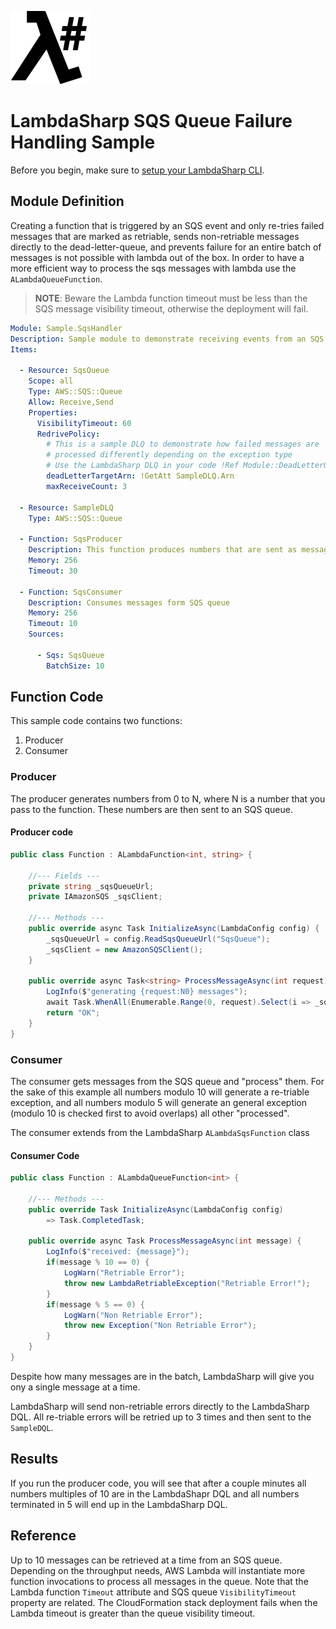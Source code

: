 ![λ#](../../Docs/images/LambdaSharpLogo.png)

# LambdaSharp SQS Queue Failure Handling Sample

Before you begin, make sure to [setup your LambdaSharp CLI](https://lambdasharp.net/articles/Setup.html).

## Module Definition

Creating a function that is triggered by an SQS event and only re-tries failed messages that are marked as retriable, sends non-retriable messages
directly to the dead-letter-queue, and prevents failure for an entire batch of messages is not possible with lambda out of the box.
In order to have a more efficient way to process the sqs messages with lambda use the `ALambdaQueueFunction`.

> **NOTE**: Beware the Lambda function timeout must be less than the SQS message visibility timeout, otherwise the deployment will fail.

```yaml
Module: Sample.SqsHandler
Description: Sample module to demonstrate receiving events from an SQS queue
Items:

  - Resource: SqsQueue
    Scope: all
    Type: AWS::SQS::Queue
    Allow: Receive,Send
    Properties:
      VisibilityTimeout: 60
      RedrivePolicy:
        # This is a sample DLQ to demonstrate how failed messages are
        # processed differently depending on the exception type
        # Use the LambdaSharp DLQ in your code !Ref Module::DeadLetterQueue
        deadLetterTargetArn: !GetAtt SampleDLQ.Arn
        maxReceiveCount: 3

  - Resource: SampleDLQ
    Type: AWS::SQS::Queue

  - Function: SqsProducer
    Description: This function produces numbers that are sent as messages to the SQS queue
    Memory: 256
    Timeout: 30

  - Function: SqsConsumer
    Description: Consumes messages form SQS queue
    Memory: 256
    Timeout: 10
    Sources:

      - Sqs: SqsQueue
        BatchSize: 10
```

## Function Code
This sample code contains two functions:

1. Producer
1. Consumer

### Producer
The producer generates numbers from 0 to N, where N is a number that you pass to the function. These numbers are then sent to an SQS queue.

#### Producer code

```csharp
public class Function : ALambdaFunction<int, string> {

    //--- Fields ---
    private string _sqsQueueUrl;
    private IAmazonSQS _sqsClient;

    //--- Methods ---
    public override async Task InitializeAsync(LambdaConfig config) {
        _sqsQueueUrl = config.ReadSqsQueueUrl("SqsQueue");
        _sqsClient = new AmazonSQSClient();
    }

    public override async Task<string> ProcessMessageAsync(int request) {
        LogInfo($"generating {request:N0} messages");
        await Task.WhenAll(Enumerable.Range(0, request).Select(i => _sqsClient.SendMessageAsync(_sqsQueueUrl, i.ToString())));
        return "OK";
    }
}
```

### Consumer
The consumer gets messages from the SQS queue and "process" them. For the sake of this example all numbers modulo 10 will generate a re-triable exception,
and all numbers modulo 5 will generate an general exception (modulo 10 is checked first to avoid overlaps) all other "processed".

The consumer extends from the LambdaSharp `ALambdaSqsFunction` class

#### Consumer Code

```csharp
public class Function : ALambdaQueueFunction<int> {

    //--- Methods ---
    public override Task InitializeAsync(LambdaConfig config)
        => Task.CompletedTask;

    public override async Task ProcessMessageAsync(int message) {
        LogInfo($"received: {message}");
        if(message % 10 == 0) {
            LogWarn("Retriable Error");
            throw new LambdaRetriableException("Retriable Error!");
        }
        if(message % 5 == 0) {
            LogWarn("Non Retriable Error");
            throw new Exception("Non Retriable Error");
        }
    }
}
```

Despite how many messages are in the batch, LambdaSharp will give you ony a single message at a time.

LambdaSharp will send non-retriable errors directly to the LambdaSharp DQL. All re-triable errors will be retried up to 3 times and then sent to the `SampleDQL`.

## Results

If you run the producer code, you will see that after a couple minutes all numbers multiples of 10 are in the LambdaShapr DQL and all numbers terminated in 5 will end up in the LambdaSharp DQL.

## Reference

Up to 10 messages can be retrieved at a time from an SQS queue. Depending on the throughput needs, AWS Lambda will instantiate more function invocations to process all messages in the queue. Note that the Lambda function `Timeout` attribute and SQS queue `VisibilityTimeout` property are related. The CloudFormation stack deployment fails when the Lambda timeout is greater than the queue visibility timeout.
